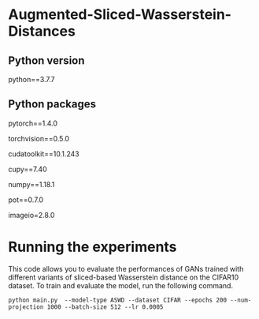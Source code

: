 # Augmented-Sliced-Wasserstein-Distances

## Python version

python==3.7.7

## Python packages
pytorch==1.4.0 

torchvision==0.5.0

cudatoolkit==10.1.243

cupy==7.40

numpy==1.18.1

pot==0.7.0

imageio=2.8.0

# Running the experiments
This code allows you to evaluate the performances of GANs trained with different variants of sliced-based Wasserstein distance on the CIFAR10 dataset. To train and evaluate the model, run the following command.

```
python main.py  --model-type ASWD --dataset CIFAR --epochs 200 --num-projection 1000 --batch-size 512 --lr 0.0005
```
